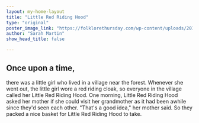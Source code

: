 ```yaml
---
layout: my-home-layout
title: "Little Red Riding Hood"
type: "original"
poster_image_link: "https://folklorethursday.com/wp-content/uploads/2018/10/art-3084798_960_720.jpg"
author: "Sarah Martin"
show_head_title: false

---
```


## Once upon a time,

<div class="story-text"  data-scroll data-scroll-speed="-1" data-scroll-delay="0.6" data-scroll-direction="vertical">
    <p>
    there was a little girl who lived in a village near the forest. Whenever she went out, the little girl wore a red riding cloak, so everyone in the village called her Little Red Riding Hood. One morning, Little Red Riding Hood asked her mother if she could visit her grandmother as it had been awhile since they'd seen each other. "That's a good idea," her mother said.  So they packed a nice basket for Little Red Riding Hood to take.
    </p>
</div>

<div class="story-model-1-parallax">
    <div class="parallax-mask">
        <div class="front ground"></div>
        <div class="heroine"></div>
    </div>
</div>

<div class="story-model-2-parallax">
    <div class="parallax-mask">
        <div class="front ground"></div>
        <div class="house ground"></div>
        <div class="wolf ground"></div>
        <div class="tree ground"></div>
        <div class="motes ground"></div>
        <div class="heroine"></div>
    </div>
</div>


<!-- <div class="story-video-1-parallax">
    <video controls loop>
        <source src="/assets/images/my-video.mp4" type="video/mp4">
        Your browser does not support the video tag.
    </video>
</div> -->
